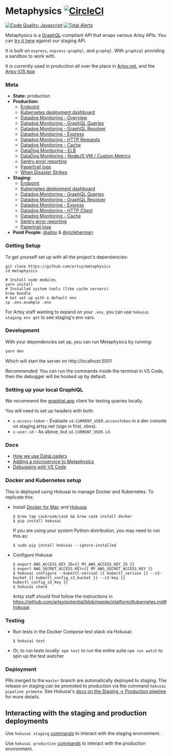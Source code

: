 # Metaphysics [![CircleCI](https://circleci.com/gh/artsy/metaphysics.svg?style=svg)](https://circleci.com/gh/artsy/metaphysics)
[![Code Quality: Javascript](https://img.shields.io/lgtm/grade/javascript/g/artsy/metaphysics.svg?logo=lgtm&logoWidth=18)](https://lgtm.com/projects/g/artsy/metaphysics/context:javascript)
[![Total Alerts](https://img.shields.io/lgtm/alerts/g/artsy/metaphysics.svg?logo=lgtm&logoWidth=18)](https://lgtm.com/projects/g/artsy/metaphysics/alerts)

Metaphysics is a [GraphQL](http://graphql.org)-compliant API that wraps various
Artsy APIs. You can [try it here](https://metaphysics-staging.artsy.net/)
against our staging API.

It is built on `express`, `express-graphql`, and `graphql`. With `graphiql`
providing a sandbox to work with.

It is currently used in production all over the place in
[Artsy.net](http://github.com/artsy/force/), and the
[Artsy iOS App](http://github.com/artsy/eigen)

### Meta

- **State:** production
- **Production:**
  - [Endpoint](https://metaphysics-production.artsy.net/)
  - [Kubernetes deployment dashboard](https://kubernetes.artsy.net/#!/deployment/default/metaphysics-web?namespace=default)
  - [Datadog Monitoring - Overview](https://app.datadoghq.com/screen/302489/metaphysics-production)
  - [Datadog Monitoring - GraphQL Queries](https://app.datadoghq.com/apm/service/metaphysics.graphql-query/graphql.query?env=production)
  - [Datadog Monitoring - GraphQL Resolver](https://app.datadoghq.com/apm/service/metaphysics.graphql-resolver/graphql.resolver?env=production)
  - [Datadog Monitoring - Express](https://app.datadoghq.com/apm/service/metaphysics.request/express.request?env=production)
  - [Datadog Monitoring - HTTP Requests](https://app.datadoghq.com/apm/service/metaphysics.http-Requests/http.request?env=production)
  - [Datadog Monitoring - Cache](https://app.datadoghq.com/apm/service/metaphysics.memcached/cache?env=production)
  - [DataDog Monitoring - ELB](https://app.datadoghq.com/dash/816823/metaphysics-production-elb)
  - [DataDog Monitoring - NodeJS VM / Custom Metrics](https://app.datadoghq.com/dash/635153/metaphysics-queries)
  - [Sentry error reporting](https://sentry.io/artsynet/metaphysics-production/)
  - [Papertrail logs](https://papertrailapp.com/groups/3675843/events?q=host%3Ametaphysics-web)
  - [When Disaster Strikes](https://joe.artsy.net/job/refresh-metaphysics-production/)
- **Staging:**
  - [Endpoint](https://metaphysics-staging.artsy.net/)
  - [Kubernetes deployment dashboard](https://kubernetes-staging.artsy.net/#!/deployment/default/metaphysics-web?namespace=default)
  - [Datadog Monitoring - GraphQL Queries](https://app.datadoghq.com/apm/service/metaphysics.graphql-query/graphql.query?env=staging)
  - [Datadog Monitoring - GraphQL Resolver](https://app.datadoghq.com/apm/service/metaphysics.graphql-resolver/graphql.resolver?env=staging)
  - [Datadog Monitoring - Express](https://app.datadoghq.com/apm/service/metaphysics.request/express.request?env=staging)
  - [Datadog Monitoring - HTTP Client](https://app.datadoghq.com/apm/service/metaphysics.http-client/http.request?env=staging)
  - [Datadog Monitoring - Cache](https://app.datadoghq.com/apm/service/metaphysics.memcached/cache?env=staging)
  - [Sentry error reporting](https://sentry.io/artsynet/metaphysics-staging/)
  - [Papertrail logs](https://papertrailapp.com/groups/3674473/events?q=host%3Ametaphysics-web)
- **Point People:** [@alloy](https://github.com/alloy) &
  [@mzikherman](https://github.com/mzikherman)

### Getting Setup

To get yourself set up with all the project's dependencies:

```
git clone https://github.com/artsy/metaphysics
cd metaphysics

# Install node modules
yarn install
# Installed system tools (like cache servers)
brew bundle
# Get set up with a default env
cp .env.example .env
```

For Artsy staff wanting to expand on your `.env`, you can use `hokusai staging env get` to see staging's env vars.

### Development

With your dependencies set up, you can run Metaphysics by running:

```sh
yarn dev
```

Which will start the server on http://localhost:5001

_Recommended:_ You can run the commands inside the terminal in VS Code, then the debugger will be hooked up
by default.

### Setting up your local GraphiQL

We recommend the [graphiql.app](https://github.com/skevy/graphiql-app) client
for testing queries locally.

You will need to set up headers with both:

- `x-access-token` - Evaluate `sd.CURRENT_USER.accessToken` in a dev console on
  staging.artsy.net (sign in first, obvs).
- `x-user-id` - As above, but `sd.CURRENT_USER.id`.

### Docs

- [How we use DataLoaders](docs/dataloaders.md)
- [Adding a microservice to Metaphysics](docs/adding_a_new_microservice.md)
- [Debugging with VS Code](docs/debugging_with_vscode.md)

### Docker and Kubernetes setup

This is deployed using Hokusai to manage Docker and Kubernetes. To replicate this:

- Install [Docker for Mac](https://github.com/artsy/hokusai#requirements) and
  [Hokusai](https://github.com/artsy/hokusai#setup)

  ```
  $ brew tap caskroom/cask && brew cask install docker
  $ pip install hokusai
  ```

  If you are using your system Python distribution, you may need to run this as:

  ```
  $ sudo pip install hokusai --ignore-installed
  ```

- Configure Hokusai

  ```
  $ export AWS_ACCESS_KEY_ID={{ MY_AWS_ACCESS_KEY_ID }}
  $ export AWS_SECRET_ACCESS_KEY={{ MY_AWS_SECRET_ACCESS_KEY }}
  $ hokusai configure --kubectl-version {{ kubectl_version }} --s3-bucket {{ kubectl_config_s3_bucket }} --s3-key {{ kubectl_config_s3_key }}
  $ hokusai check
  ```

  Artsy staff should find follow the instructions in
  https://github.com/artsy/potential/blob/master/platform/Kubernetes.md#hokusai

### Testing

- Run tests in the Docker Compose test stack via Hokusai:

  ```
  $ hokusai test
  ```

- Or, to run tests locally: `npm test` to run the entire suite `npm run watch`
  to spin up the test watcher

### Deployment

PRs merged to the `master` branch are automatically deployed to staging. The
release on staging can be promoted to production via the command `hokusai pipeline promote`. See Hokusai's
[docs on the Staging -> Production pipeline](https://github.com/artsy/hokusai/blob/master/docs/Command_Reference.md#working-with-the-staging---production-pipeline)
for more details.

## Interacting with the staging and production deployments

Use `hokusai staging`
[commands](https://github.com/artsy/hokusai/blob/master/docs/Command_Reference.md#working-with-the-kubernetes-staging-environment)
to interact with the staging environment.

Use `hokusai production`
[commands](https://github.com/artsy/hokusai/blob/master/docs/Command_Reference.md#working-with-the-kubernetes-production-environment)
to interact with the production environment.
